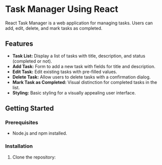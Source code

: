 # Task Manager Using React

React Task Manager is a web application for managing tasks. Users can add, edit, delete, and mark tasks as completed.

## Features

- **Task List:** Display a list of tasks with title, description, and status (completed or not).
- **Add Task:** Form to add a new task with fields for title and description.
- **Edit Task:** Edit existing tasks with pre-filled values.
- **Delete Task:** Allow users to delete tasks with a confirmation dialog.
- **Mark Task as Completed:** Visual distinction for completed tasks in the list.
- **Styling:** Basic styling for a visually appealing user interface.

## Getting Started

### Prerequisites

- Node.js and npm installed.

### Installation

1. Clone the repository:

